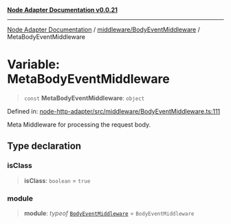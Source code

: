 [**Node Adapter Documentation v0.0.21**](../../../README.md)

***

[Node Adapter Documentation](../../../modules.md) / [middleware/BodyEventMiddleware](../README.md) / MetaBodyEventMiddleware

# Variable: MetaBodyEventMiddleware

> `const` **MetaBodyEventMiddleware**: `object`

Defined in: [node-http-adapter/src/middleware/BodyEventMiddleware.ts:111](https://github.com/stonemjs/node-http-adapter/blob/88c1ec7a02e567d3a955b5e02ef59e5d8858f965/src/middleware/BodyEventMiddleware.ts#L111)

Meta Middleware for processing the request body.

## Type declaration

### isClass

> **isClass**: `boolean` = `true`

### module

> **module**: *typeof* [`BodyEventMiddleware`](../classes/BodyEventMiddleware.md) = `BodyEventMiddleware`
